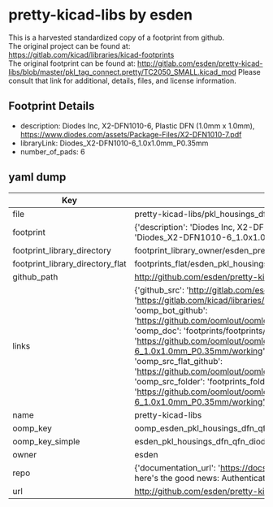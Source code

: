 # pretty-kicad-libs by esden  
This is a harvested standardized copy of a footprint from github.  
The original project can be found at:  
https://gitlab.com/kicad/libraries/kicad-footprints  
The original footprint can be found at:
http://gitlab.com/esden/pretty-kicad-libs/blob/master/pkl_tag_connect.pretty/TC2050_SMALL.kicad_mod
Please consult that link for additional, details, files, and license information.  
## Footprint Details
* description: Diodes Inc, X2-DFN1010-6, Plastic DFN (1.0mm x 1.0mm), https://www.diodes.com/assets/Package-Files/X2-DFN1010-7.pdf  
* libraryLink: Diodes_X2-DFN1010-6_1.0x1.0mm_P0.35mm  
* number_of_pads: 6  
## yaml dump  
| Key | Value |  
| --- | --- |  
| file | pretty-kicad-libs/pkl_housings_dfn_qfn.pretty/Diodes_X2-DFN1010-6_1.0x1.0mm_P0.35mm.kicad_mod |  
| footprint | {'description': 'Diodes Inc, X2-DFN1010-6, Plastic DFN (1.0mm x 1.0mm), https://www.diodes.com/assets/Package-Files/X2-DFN1010-7.pdf', 'libraryLink': 'Diodes_X2-DFN1010-6_1.0x1.0mm_P0.35mm', 'number_of_pads': 6} |  
| footprint_library_directory | footprint_library_owner/esden_pretty-kicad-libs |  
| footprint_library_directory_flat | footprints_flat/esden_pkl_housings_dfn_qfn_diodes_x2_dfn1010_6_1_0x1_0mm_p0_35mm/working |  
| github_path | http://github.com/esden/pretty-kicad-libs/blob/master/pkl_housings_dfn_qfn.pretty/Diodes_X2-DFN1010-6_1.0x1.0mm_P0.35mm.kicad_mod |  
| links | {'github_src': 'http://gitlab.com/esden/pretty-kicad-libs/blob/master/pkl_tag_connect.pretty/TC2050_SMALL.kicad_mod', 'github_src_repo': 'https://gitlab.com/kicad/libraries/kicad-footprints', 'oomp_bot': 'footprints/esden_pkl_housings_dfn_qfn_diodes_x2_dfn1010_6_1_0x1_0mm_p0_35mm/working', 'oomp_bot_github': 'https://github.com/oomlout/oomlout_oomp_footprint_bot/tree/main/footprints/esden_pkl_housings_dfn_qfn_diodes_x2_dfn1010_6_1_0x1_0mm_p0_35mm/working', 'oomp_doc': 'footprints/footprints/esden/pkl_housings_dfn_qfn/Diodes_X2-DFN1010-6_1.0x1.0mm_P0.35mm/working/', 'oomp_doc_github': 'https://github.com/oomlout/oomlout_oomp_footprint_doc/tree/main/footprints/footprints/esden/pkl_housings_dfn_qfn/Diodes_X2-DFN1010-6_1.0x1.0mm_P0.35mm/working', 'oomp_src_flat': 'footprints_flat/footprints_flat/esden_pkl_housings_dfn_qfn_diodes_x2_dfn1010_6_1_0x1_0mm_p0_35mm/working', 'oomp_src_flat_github': 'https://github.com/oomlout/oomlout_oomp_footprint_src/tree/main/footprints_flat/esden_pkl_housings_dfn_qfn_diodes_x2_dfn1010_6_1_0x1_0mm_p0_35mm/working', 'oomp_src_folder': 'footprints_folder/footprints_folder/esden/pkl_housings_dfn_qfn/Diodes_X2-DFN1010-6_1.0x1.0mm_P0.35mm/working', 'oomp_src_folder_github': 'https://github.com/oomlout/oomlout_oomp_footprint_src/tree/main/footprints_folder/esden/pkl_housings_dfn_qfn/Diodes_X2-DFN1010-6_1.0x1.0mm_P0.35mm/working'} |  
| name | pretty-kicad-libs |  
| oomp_key | oomp_esden_pkl_housings_dfn_qfn_diodes_x2_dfn1010_6_1_0x1_0mm_p0_35mm |  
| oomp_key_simple | esden_pkl_housings_dfn_qfn_diodes_x2_dfn1010_6_1_0x1_0mm_p0_35mm |  
| owner | esden |  
| repo | {'documentation_url': 'https://docs.github.com/rest/overview/resources-in-the-rest-api#rate-limiting', 'message': "API rate limit exceeded for 84.66.173.59. (But here's the good news: Authenticated requests get a higher rate limit. Check out the documentation for more details.)"} |  
| url | http://github.com/esden/pretty-kicad-libs |  

